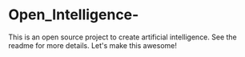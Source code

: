 # Open_Intelligence-
This is an open source project to create artificial intelligence. See the readme for more details. Let's make this awesome!
